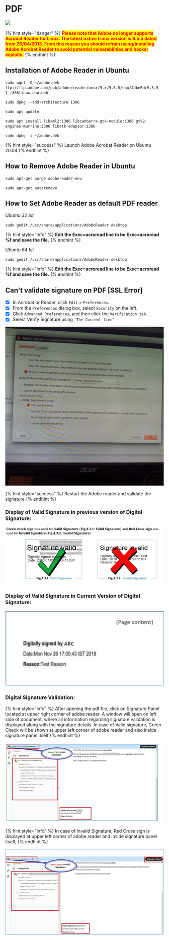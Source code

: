 # PDF

![](../.gitbook/assets/adobe\_reader\_vertical.png)

{% hint style="danger" %}
<mark style="color:red;">**Please note that Adobe no longer supports Acrobat Reader for Linux. The latest native Linux version is 9.5.5 dated from 26/04/2013. From this reason you should refrain using/installing Adobe Acrobat Reader to avoid potential vulnerabilities and hacker exploits.**</mark>
{% endhint %}

## Installation of Adobe Reader in Ubuntu&#x20;

```
sudo wget -O ~/adobe.deb ftp://ftp.adobe.com/pub/adobe/reader/unix/9.x/9.5.5/enu/AdbeRdr9.5.5-1_i386linux_enu.deb
```

```
sudo dpkg --add-architecture i386
```

```
sudo apt update
```

```
sudo apt install libxml2:i386 libcanberra-gtk-module:i386 gtk2-engines-murrine:i386 libatk-adaptor:i386
```

```
sudo dpkg -i ~/adobe.deb
```

{% hint style="success" %}
Launch Adobe Acrobat Reader on Ubuntu 20.04
{% endhint %}

## How to Remove Adobe Reader in Ubuntu

```
sudo apt-get purge adobereader-enu
```

```
sudo apt-get autoremove
```

## **How to Set Adobe Reader as default PDF reader**

_Ubuntu 32 bit_

```
sudo gedit /usr/share/applications/AdobeReader.desktop
```

{% hint style="info" %}
**Edit the Exec=acroread line to be Exec=acroread %f and save the file.**
{% endhint %}

_Ubuntu 64 bit_

```
sudo gedit /usr/share/applications/AdobeReader.desktop
```

{% hint style="info" %}
**Edit the Exec=acroread line to be Exec=acroread %f and save the file.**
{% endhint %}

## Can't validate signature on PDF \[SSL Error]

* [x] In Acrobat or Reader, click `Edit` > `Preferences`.
* [x] From the `Preferences` dialog box, select `Security` on the left.
* [x] Click `Advanced Preferences`, and then click the `Verification tab`.
* [x] Select Verify Signature using `'The Current time'`

![](../.gitbook/assets/IMG-20210408-WA0010.jpg)

{% hint style="success" %}
Restart the Adobe reader and validate the signature
{% endhint %}

### Display of Valid Signature in previous version of Digital Signature:

![](../.gitbook/assets/sign.JPG)

### Display of Valid Signature in Current Version of Digital Signature:

![](../.gitbook/assets/sign2.JPG)

### Digital Signature Validation:

{% hint style="info" %}
After opening the pdf file, click on Signature Panel located at upper right corner of adobe reader. A window will open on left side of document, where all information regarding signature validation is displayed along with the signature details. In case of Valid signature, Green Check will be shown at upper left corner of adobe reader and also inside signature panel itself
{% endhint %}

![](../.gitbook/assets/SIGN4.JPG)

{% hint style="info" %}
In case of Invalid Signature, Red Cross sign is displayed at upper left corner of adobe reader and inside signature panel itself,
{% endhint %}

![](../.gitbook/assets/sign5.JPG)

##
